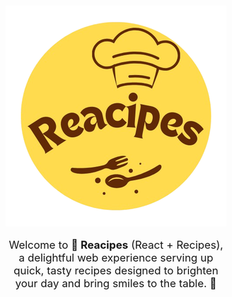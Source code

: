 <p align="center">
<img src="./public/reacipes.png" style="width:40" />
</p>
<p align="center" style="font-size: 24px;">
Welcome to <strong>🥗 Reacipes</strong> (React + Recipes), a delightful web experience serving up quick, tasty recipes designed to brighten your day and bring smiles to the table. 🍜
</p>
